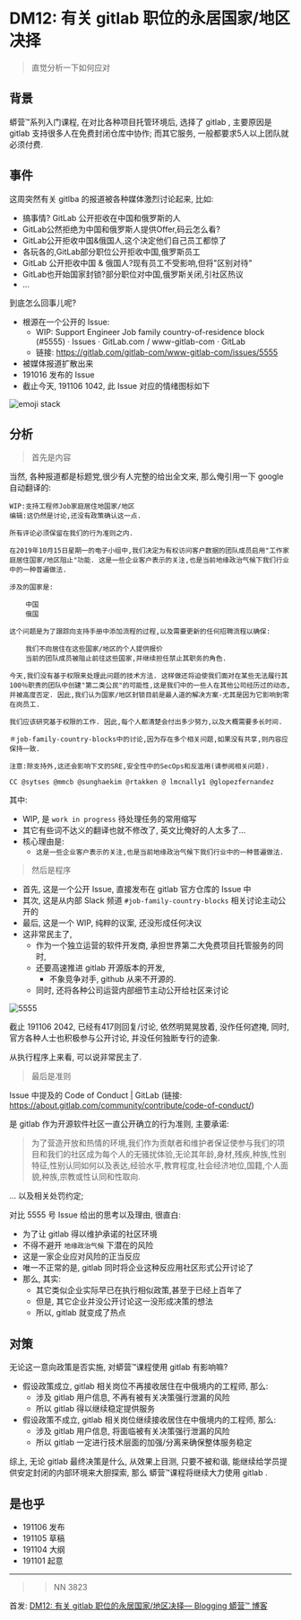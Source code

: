 # DM12: 有关 gitlab 职位的永居国家/地区决择
> 直觉分析一下如何应对

## 背景
蟒营™系列入门课程, 在对比各种项目托管环境后, 选择了 gitlab ,
主要原因是 gitlab 支持很多人在免费封闭仓库中协作;
而其它服务, 一般都要求5人以上团队就必须付费.

## 事件

这周突然有关 gitlba 的报道被各种媒体激烈讨论起来, 比如:

- 搞事情? GitLab 公开拒收在中国和俄罗斯的人
- GitLab公然拒绝为中国和俄罗斯人提供Offer,码云怎么看? 
- GitLab公开拒收中国&俄国人,这个决定他们自己员工都惊了
- 各玩各的,GitLab部分职位公开拒收中国,俄罗斯员工
- GitLab 公开拒收中国 & 俄国人?现有员工不受影响,但将"区别对待" 
- GitLab也开始国家封锁?部分职位对中国,俄罗斯关闭,引社区热议
- ...


到底怎么回事儿呢?

- 根源在一个公开的 Issue:
    + WIP: Support Engineer Job family country-of-residence block (#5555) · Issues · GitLab.com / www-gitlab-com · GitLab
    + 链接: https://gitlab.com/gitlab-com/www-gitlab-com/issues/5555
- 被媒体报道扩散出来
- 191016 发布的 Issue
- 截止今天, 191106 1042, 此 Issue 对应的情绪图标如下

![emoji stack](http://ydlj.zoomquiet.top/ipic/2019-11-06-gitlab-5555.jpg)

## 分析
> 首先是内容

当然, 各种报道都是标题党,很少有人完整的给出全文来,
那么俺引用一下 google 自动翻译的:

    WIP:支持工程师Job家庭居住地国家/地区
    编辑:这仍然是讨论,还没有政策确认这一点. 

    所有评论必须保留在我们的行为准则之内. 

    在2019年10月15日星期一的电子小组中,我们决定为有权访问客户数据的团队成员启用"工作家庭居住国家/地区阻止"功能. 这是一些企业客户表示的关注,也是当前地缘政治气候下我们行业中的一种普遍做法. 

    涉及的国家是:

        中国
        俄国

    这个问题是为了跟踪向支持手册中添加流程的过程,以及需要更新的任何招聘流程以确保:

        我们不向居住在这些国家/地区的个人提供报价
        当前的团队成员被阻止前往这些国家,并继续担任禁止其职务的角色. 

    今天,我们没有基于权限来处理此问题的技术方法. 这样做还将迫使我们面对在某些无法履行其100％职责的团队中创建"第二类公民"的可能性,这是我们中的一些人在其他公司经历过的动态,并被高度否定. 因此,我们认为国家/地区封锁目前是最人道的解决方案-尤其是因为它影响到零在岗员工. 

    我们应该研究基于权限的工作. 因此,每个人都清楚会付出多少努力,以及大概需要多长时间. 

    ＃job-family-country-blocks中的讨论,因为存在多个相关问题,如果没有共享,则内容应保持一致. 

    注意:除支持外,这还会影响下文的SRE,安全性中的SecOps和反滥用(请参阅相关问题). 

    CC @sytses @mmcb @sunghaekim @rtakken @ lmcnally1 @glopezfernandez

其中:

- WIP, 是 `work in progress` 待处理任务的常用缩写
- 其它有些词不达义的翻译也就不修改了, 英文比俺好的人太多了...
- 核心理由是:
    + `这是一些企业客户表示的关注,也是当前地缘政治气候下我们行业中的一种普遍做法. `



> 然后是程序

- 首先, 这是一个公开 Issue, 直接发布在 gitlab 官方仓库的 Issue 中
- 其次, 这是从内部 Slack 频道 `#job-family-country-blocks` 相关讨论主动公开的
- 最后, 这是一个 WIP, 纯粹的议案, 还没形成任何决议
- 这非常民主了, 
    + 作为一个独立运营的软件开发商, 承担世界第二大免费项目托管服务的同时, 
    + 还要高速推进 gitlab 开源版本的开发, 
        * 不象竞争对手, github 从来不开源的.
    + 同时, 还将各种公司运营内部细节主动公开给社区来讨论

![5555](http://ydlj.zoomquiet.top/ipic/2019-11-06-ScreenShot%202019-11-06%2020.57.02.jpg)

截止 191106 2042, 已经有417则回复/讨论, 依然明晃晃放着, 没作任何遮掩, 
同时, 官方各种人士也积极参与公开讨论, 并没任何独断专行的迹象.

从执行程序上来看, 可以说非常民主了.

> 最后是准则

Issue 中提及的 Code of Conduct | GitLab
(链接: https://about.gitlab.com/community/contribute/code-of-conduct/)

是 gitlab 作为开源软件社区一直公开确立的行为准则, 主要承诺:

> 为了营造开放和热情的环境,我们作为贡献者和维护者保证使参与我们的项目和我们的社区成为每个人的无骚扰体验,无论其年龄,身材,残疾,种族,性别特征,性别认同如何以及表达,经验水平,教育程度,社会经济地位,国籍,个人面貌,种族,宗教或性认同和性取向. 

... 以及相关处罚约定;

对比 5555 号 Issue 给出的思考以及理由, 很直白:

- 为了让 gitlab 得以维护承诺的社区环境
- 不得不避开 `地缘政治气候` 下潜在的风险
- 这是一家企业应对风险的正当反应
- 唯一不正常的是, gitlab 同时将企业这种反应用社区形式公开讨论了
- 那么, 其实:
    + 其它类似企业实际早已在执行相似政策,甚至于已经上百年了
    + 但是, 其它企业并没公开讨论这一没形成决策的想法
    + 所以, gitlab 就变成了热点


## 对策
无论这一意向政策是否实施, 对蟒营™课程使用 gitlab 有影响嘛?

- 假设政策成立, gitlab 相关岗位不再接收居住在中俄境内的工程师, 那么:
    + 涉及 gitlab 用户信息, 不再有被有关决策强行泄漏的风险
    + 所以 gitlab 得以继续稳定提供服务
- 假设政策不成立, gitlab 相关岗位继续接收居住在中俄境内的工程师, 那么:
    + 涉及 gitlab 用户信息, 将面临被有关决策强行泄漏的风险
    + 所以 gitlab 一定进行技术层面的加强/分离来确保整体服务稳定

综上, 无论 gitlab 最终决策是什么,
从效果上目测, 只要不被和谐, 能继续给学员提供安定封闭的内部环境来大胆探索,
那么 蟒营™课程将继续大力使用 gitlab .


## 是也乎

- 191106 发布
- 191105 草稿
- 191104 大纲
- 191101 起意


------------

>> NN 3823

首发: [DM12: 有关 gitlab 职位的永居国家/地区决择— Blogging 蟒营™ 博客](https://blog.101.camp/DM/191106-gitlab-5555/)

